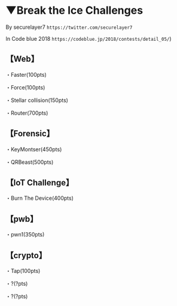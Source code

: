 # ▼Break the Ice Challenges

By securelayer7 `https://twitter.com/securelayer7`

In Code blue 2018 `https://codeblue.jp/2018/contests/detail_05/`)

## 【Web】

・Faster(100pts)

・Force(100pts)

・Stellar collision(150pts)

・Router(700pts)

## 【Forensic】

・KeyMontser(450pts)

・QRBeast(500pts)

## 【IoT Challenge】

・Burn The Device(400pts)

## 【pwb】

・pwn1(350pts)

## 【crypto】

・Tap(100pts)

・?(?pts)

・?(?pts)
